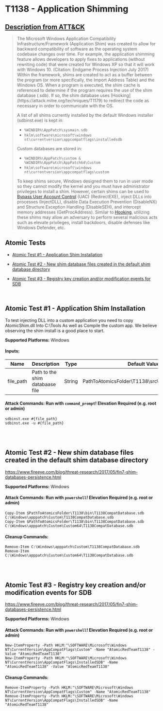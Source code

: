 # T1138 - Application Shimming
## [Description from ATT&CK](https://attack.mitre.org/wiki/Technique/T1138)
<blockquote>The Microsoft Windows Application Compatibility Infrastructure/Framework (Application Shim) was created to allow for backward compatibility of software as the operating system codebase changes over time. For example, the application shimming feature allows developers to apply fixes to applications (without rewriting code) that were created for Windows XP so that it will work with Windows 10. (Citation: Endgame Process Injection July 2017) Within the framework, shims are created to act as a buffer between the program (or more specifically, the Import Address Table) and the Windows OS. When a program is executed, the shim cache is referenced to determine if the program requires the use of the shim database (.sdb). If so, the shim database uses [Hooking](https://attack.mitre.org/techniques/T1179) to redirect the code as necessary in order to communicate with the OS. 

A list of all shims currently installed by the default Windows installer (sdbinst.exe) is kept in:

* <code>%WINDIR%\AppPatch\sysmain.sdb</code>
* <code>hklm\software\microsoft\windows nt\currentversion\appcompatflags\installedsdb</code>

Custom databases are stored in:

* <code>%WINDIR%\AppPatch\custom & %WINDIR%\AppPatch\AppPatch64\Custom</code>
* <code>hklm\software\microsoft\windows nt\currentversion\appcompatflags\custom</code>

To keep shims secure, Windows designed them to run in user mode so they cannot modify the kernel and you must have administrator privileges to install a shim. However, certain shims can be used to [Bypass User Account Control](https://attack.mitre.org/techniques/T1088) (UAC) (RedirectEXE), inject DLLs into processes (InjectDLL), disable Data Execution Prevention (DisableNX) and Structure Exception Handling (DisableSEH), and intercept memory addresses (GetProcAddress). Similar to [Hooking](https://attack.mitre.org/techniques/T1179), utilizing these shims may allow an adversary to perform several malicious acts such as elevate privileges, install backdoors, disable defenses like Windows Defender, etc.</blockquote>

## Atomic Tests

- [Atomic Test #1 - Application Shim Installation](#atomic-test-1---application-shim-installation)

- [Atomic Test #2 - New shim database files created in the default shim database directory](#atomic-test-2---new-shim-database-files-created-in-the-default-shim-database-directory)

- [Atomic Test #3 - Registry key creation and/or modification events for SDB](#atomic-test-3---registry-key-creation-andor-modification-events-for-sdb)


<br/>

## Atomic Test #1 - Application Shim Installation
To test injecting DLL into a custom application
you need to copy AtomicShim.dll Into C:\Tools
As well as Compile the custom app.
We believe observing the shim install is a good
place to start.

**Supported Platforms:** Windows


#### Inputs:
| Name | Description | Type | Default Value | 
|------|-------------|------|---------------|
| file_path | Path to the shim databaase file | String | PathToAtomicsFolder\T1138\src\AtomicShimx86.sdb|


#### Attack Commands: Run with `command_prompt`!  Elevation Required (e.g. root or admin) 
```
sdbinst.exe #{file_path}
sdbinst.exe -u #{file_path}
```






<br/>
<br/>

## Atomic Test #2 - New shim database files created in the default shim database directory
https://www.fireeye.com/blog/threat-research/2017/05/fin7-shim-databases-persistence.html

**Supported Platforms:** Windows



#### Attack Commands: Run with `powershell`!  Elevation Required (e.g. root or admin) 
```
Copy-Item $PathToAtomicsFolder\T1138\bin\T1138CompatDatabase.sdb C:\Windows\apppatch\Custom\T1138CompatDatabase.sdb
Copy-Item $PathToAtomicsFolder\T1138\bin\T1138CompatDatabase.sdb C:\Windows\apppatch\Custom\Custom64\T1138CompatDatabase.sdb
```

#### Cleanup Commands:
```
Remove-Item C:\Windows\apppatch\Custom\T1138CompatDatabase.sdb
Remove-Item C:\Windows\apppatch\Custom\Custom64\T1138CompatDatabase.sdb
```





<br/>
<br/>

## Atomic Test #3 - Registry key creation and/or modification events for SDB
https://www.fireeye.com/blog/threat-research/2017/05/fin7-shim-databases-persistence.html

**Supported Platforms:** Windows



#### Attack Commands: Run with `powershell`!  Elevation Required (e.g. root or admin) 
```
New-ItemProperty -Path HKLM:"\SOFTWARE\Microsoft\Windows NT\CurrentVersion\AppCompatFlags\Custom" -Name "AtomicRedTeamT1138" -Value "AtomicRedTeamT1138"
New-ItemProperty -Path HKLM:"\SOFTWARE\Microsoft\Windows NT\CurrentVersion\AppCompatFlags\InstalledSDB" -Name "AtomicRedTeamT1138" -Value "AtomicRedTeamT1138"
```

#### Cleanup Commands:
```
Remove-ItemProperty -Path HKLM:"\SOFTWARE\Microsoft\Windows NT\CurrentVersion\AppCompatFlags\Custom" -Name "AtomicRedTeamT1138"
Remove-ItemProperty -Path HKLM:"\SOFTWARE\Microsoft\Windows NT\CurrentVersion\AppCompatFlags\InstalledSDB" -Name "AtomicRedTeamT1138"
```





<br/>
